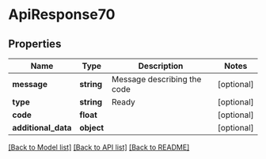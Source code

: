 # ApiResponse70

## Properties
Name | Type | Description | Notes
------------ | ------------- | ------------- | -------------
**message** | **string** | Message describing the code | [optional] 
**type** | **string** | Ready | [optional] 
**code** | **float** |  | [optional] 
**additional_data** | **object** |  | [optional] 

[[Back to Model list]](../README.md#documentation-for-models) [[Back to API list]](../README.md#documentation-for-api-endpoints) [[Back to README]](../README.md)


